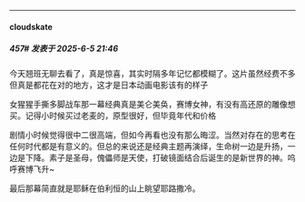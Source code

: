 ﻿
*****

####  cloudskate  
##### 457#       发表于 2025-6-5 21:46

今天翘班无聊去看了，真是惊喜，其实时隔多年记忆都模糊了。这片虽然经费不多但真是都花在对的地方，这才是日本动画电影该有的样子

女猩猩手撕多脚战车那一幕经典真是美仑美奂，赛博女神，有没有高还原的雕像想买。记得小时候买过老麦的，原型很好，但毕竟年代和价格

剧情小时候觉得很中二很高端，但如今再看也没有那么晦涩。当然对存在的思考在任何时代都是有意义的。但总的来说还是经典主题再演绎，生命树一边是升扬，一边是下降。素子是圣母，傀儡师是天使，打破镜面结合后诞生的是新世界的神。呜呼赛博飞升~

最后那幕简直就是耶稣在伯利恒的山上眺望耶路撒冷。

